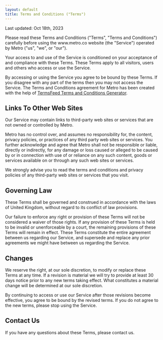 ```yaml
---
layout: default
title: Terms and Conditions ("Terms")
---
```




<p>Last updated: Oct 18th, 2023</p>


<p>Please read these Terms and Conditions ("Terms", "Terms and Conditions") carefully before using the www.metro.co website (the "Service") operated by Metro ("us", "we", or "our").</p>

<p>Your access to and use of the Service is conditioned on your acceptance of and compliance with these Terms. These Terms apply to all visitors, users and others who access or use the Service.</p>

<p>By accessing or using the Service you agree to be bound by these Terms. If you disagree with any part of the terms then you may not access the Service. The Terms and Conditions agreement  for Metro has been created with the help of <a href="https://termsfeed.com/terms-conditions/generator/">TermsFeed Terms and Conditions Generator</a>.</p>




<h2>Links To Other Web Sites</h2>

<p>Our Service may contain links to third-party web sites or services that are not owned or controlled by Metro.</p>

<p>Metro has no control over, and assumes no responsibility for, the content, privacy policies, or practices of any third party web sites or services. You further acknowledge and agree that Metro shall not be responsible or liable, directly or indirectly, for any damage or loss caused or alleged to be caused by or in connection with use of or reliance on any such content, goods or services available on or through any such web sites or services.</p>

<p>We strongly advise you to read the terms and conditions and privacy policies of any third-party web sites or services that you visit.</p>




<h2>Governing Law</h2>

<p>These Terms shall be governed and construed in accordance with the laws of United Kingdom, without regard to its conflict of law provisions.</p>

<p>Our failure to enforce any right or provision of these Terms will not be considered a waiver of those rights. If any provision of these Terms is held to be invalid or unenforceable by a court, the remaining provisions of these Terms will remain in effect. These Terms constitute the entire agreement between us regarding our Service, and supersede and replace any prior agreements we might have between us regarding the Service.</p>


<h2>Changes</h2>

<p>We reserve the right, at our sole discretion, to modify or replace these Terms at any time. If a revision is material we will try to provide at least 30 days notice prior to any new terms taking effect. What constitutes a material change will be determined at our sole discretion.</p>

<p>By continuing to access or use our Service after those revisions become effective, you agree to be bound by the revised terms. If you do not agree to the new terms, please stop using the Service.</p>


<h2>Contact Us</h2>

<p>If you have any questions about these Terms, please contact us.</p>
